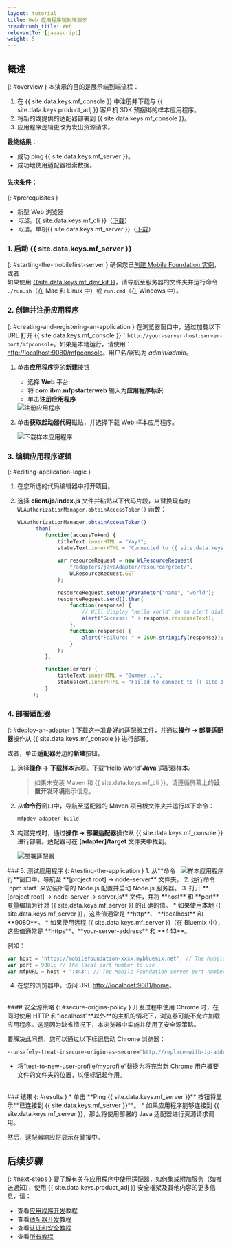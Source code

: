 ```yaml
---
layout: tutorial
title: Web 应用程序端到端演示
breadcrumb_title: Web
relevantTo: [javascript]
weight: 5
---
```

<!-- NLS_CHARSET=UTF-8 -->
## 概述
{: #overview }
本演示的目的是展示端到端流程：

1. 在 {{ site.data.keys.mf_console }} 中注册并下载与 {{ site.data.keys.product_adj }} 客户机 SDK 预捆绑的样本应用程序。
2. 将新的或提供的适配器部署到 {{ site.data.keys.mf_console }}。  
3. 应用程序逻辑更改为发出资源请求。

**最终结果**：

* 成功 ping {{ site.data.keys.mf_server }}。
* 成功地使用适配器检索数据。

#### 先决条件：
{: #prerequisites }
* 新型 Web 浏览器
* *可选*。{{ site.data.keys.mf_cli }}（[下载]({{site.baseurl}}/downloads)）
* *可选*。单机{{ site.data.keys.mf_server }}（[下载]({{site.baseurl}}/downloads)）

### 1. 启动 {{ site.data.keys.mf_server }}
{: #starting-the-mobilefirst-server }
确保您已[创建 Mobile Foundation 实例](../../bluemix/using-mobile-foundation)，或者  
如果使用 [{{site.data.keys.mf_dev_kit }}](../../installation-configuration/development/mobilefirst)，请导航至服务器的文件夹并运行命令 `./run.sh`（在 Mac 和 Linux 中）或 `run.cmd`（在 Windows 中）。

### 2. 创建并注册应用程序
{: #creating-and-registering-an-application }
在浏览器窗口中，通过加载以下 URL 打开 {{ site.data.keys.mf_console }}：`http://your-server-host:server-port/mfpconsole`。如果是本地运行，请使用：[http://localhost:9080/mfpconsole](http://localhost:9080/mfpconsole)。用户名/密码为 *admin/admin*。
 
1. 单击**应用程序**旁的**新建**按钮
    * 选择 **Web** 平台
    * 将 **com.ibm.mfpstarterweb** 输入为**应用程序标识**
    * 单击**注册应用程序**

    <img class="gifplayer" alt="注册应用程序" src="register-an-application-web.png"/>
 
2. 单击**获取起动器代码**磁贴，并选择下载 Web 样本应用程序。

    <img class="gifplayer" alt="下载样本应用程序" src="download-starter-code-web.png"/>
 
### 3. 编辑应用程序逻辑
{: #editing-application-logic }
1. 在您所选的代码编辑器中打开项目。

2. 选择 **client/js/index.js** 文件并粘贴以下代码片段，以替换现有的 `WLAuthorizationManager.obtainAccessToken()` 函数：

   ```javascript
   WLAuthorizationManager.obtainAccessToken()
        .then(
            function(accessToken) {
                titleText.innerHTML = "Yay!";
                statusText.innerHTML = "Connected to {{ site.data.keys.mf_server }}";
                
                var resourceRequest = new WLResourceRequest(
                    "/adapters/javaAdapter/resource/greet/",
                    WLResourceRequest.GET
                );
                
                resourceRequest.setQueryParameter("name", "world");
                resourceRequest.send().then(
                    function(response) {
                        // Will display "Hello world" in an alert dialog.
                        alert("Success: " + response.responseText);
                    },
                    function(response) {
                        alert("Failure: " + JSON.stringify(response));
                    }
                );
            },

            function(error) {
                titleText.innerHTML = "Bummer...";
                statusText.innerHTML = "Failed to connect to {{ site.data.keys.mf_server }}";
            }
        );
   ```
    
### 4. 部署适配器
{: #deploy-an-adapter }
下载[这一准备好的适配器工件](../javaAdapter.adapter)，并通过**操作 → 部署适配器**操作从 {{ site.data.keys.mf_console }} 进行部署。

或者，单击**适配器**旁边的**新建**按钮。  
        
1. 选择**操作 → 下载样本**选项。下载“Hello World”**Java** 适配器样本。

   > 如果未安装 Maven 和 {{ site.data.keys.mf_cli }}，请遵循屏幕上的**设置开发环境**指示信息。
2. 从**命令行**窗口中，导航至适配器的 Maven 项目根文件夹并运行以下命令：

   ```bash
   mfpdev adapter build
   ```

3. 构建完成时，通过**操作 → 部署适配器**操作从 {{ site.data.keys.mf_console }} 进行部署。适配器可在 **[adapter]/target** 文件夹中找到。
    
    <img class="gifplayer" alt="部署适配器" src="create-an-adapter.png"/>   


<img src="web-success.png" alt="样本应用程序" style="float:right"/>
### 5. 测试应用程序
{: #testing-the-application }
1. 从**命令行**窗口中，导航至 **[project root] → node-server** 文件夹。
2. 运行命令 `npm start` 来安装所需的 Node.js 配置并启动 Node.js 服务器。
3. 打开 **[project root] → node-server → server.js** 文件，并将 **host** 和 **port** 变量编辑为针对 {{ site.data.keys.mf_server }} 的正确的值。
    * 如果使用本地 {{ site.data.keys.mf_server }}，这些值通常是 **http**、 **localhost** 和 **9080**。
    * 如果使用远程 {{ site.data.keys.mf_server }}（在 Bluemix 中），这些值通常是 **https**、**your-server-address** 和 **443**。 

   例如：  
    
   ```javascript
   var host = 'https://mobilefoundation-xxxx.mybluemix.net'; // The Mobile Foundation server address
   var port = 9081; // The local port number to use
   var mfpURL = host + ':443'; // The Mobile Foundation server port number
   ```
   
4. 在您的浏览器中，访问 URL [http://localhost:9081/home](http://localhost:9081/home)。

<br>
#### 安全源策略
{: #secure-origins-policy }
开发过程中使用 Chrome 时，在同时使用 HTTP 和“localhost”**以外**的主机的情况下，浏览器可能不允许加载应用程序。这是因为缺省情况下，本浏览器中实施并使用了安全源策略。

要解决此问题，您可以通过以下标记启动 Chrome 浏览器：

```bash
--unsafely-treat-insecure-origin-as-secure="http://replace-with-ip-address-or-host:port-number" --user-data-dir=/test-to-new-user-profile/myprofile
```

- 将“test-to-new-user-profile/myprofile”替换为将充当新 Chrome 用户概要文件的文件夹的位置，以便标记起作用。

<br clear="all"/>
### 结果
{: #results }
* 单击 **Ping {{ site.data.keys.mf_server }}** 按钮将显示**已连接到 {{ site.data.keys.mf_server }}**。
* 如果应用程序能够连接到 {{ site.data.keys.mf_server }}，那么将使用部署的 Java 适配器进行资源请求调用。

然后，适配器响应将显示在警报中。

## 后续步骤
{: #next-steps }
要了解有关在应用程序中使用适配器，如何集成附加服务（如推送通知），使用 {{ site.data.keys.product_adj }} 安全框架及其他内容的更多信息，请：

- 查看[应用程序开发](../../application-development/)教程
- 查看[适配器开发](../../adapters/)教程
- 查看[认证和安全教程](../../authentication-and-security/)
- 查看[所有教程](../../all-tutorials)
